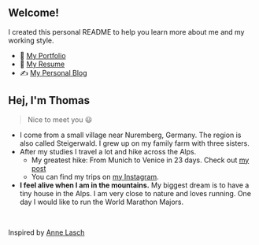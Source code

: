 ## Welcome!

I created this personal README to help you learn more about me and my working style.

+ :briefcase: [My Portfolio](https://www.boehringer-it.de)
+ :page_facing_up: [My Resume](https://tboehringer.de)
+ :writing_hand: [My Personal Blog](https://t-boe.de)

## Hej, I'm Thomas
> Nice to meet you :smiley:

+ I come from a small village near Nuremberg, Germany. The region is also called Steigerwald. I grew up on my family farm with three sisters.
+ After my studies I travel a lot and hike across the Alps.
  + My greatest hike: From Munich to Venice in 23 days. Check out [my post](https://www.t-boe.de/traumpfad-muenchen-venedig/)
  + You can find my trips on [my Instagram](https://instagram.com/thomasboe_/).
+ **I feel alive when I am in the mountains.** My biggest dream is to have a tiny house in the Alps. I am very close to nature and loves running. One day I would like to run the World Marathon Majors.

<!--## My working style-->

<br>

Inspired by [Anne Lasch](https://gitlab.com/alasch/about-anne)
